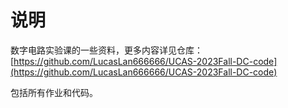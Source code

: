 # 说明

数字电路实验课的一些资料，更多内容详见仓库：[https://github.com/LucasLan666666/UCAS-2023Fall-DC-code](https://github.com/LucasLan666666/UCAS-2023Fall-DC-code)

包括所有作业和代码。
